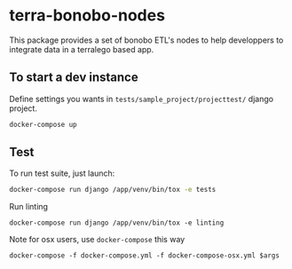 # terra-bonobo-nodes

This package provides a set of bonobo ETL's nodes to help developpers to
integrate data in a terralego based app.

## To start a dev instance

Define settings you wants in `tests/sample_project/projecttest/` django project.

```sh
docker-compose up
```

## Test

To run test suite, just launch:

```sh
docker-compose run django /app/venv/bin/tox -e tests
```

Run linting
```
docker-compose run django /app/venv/bin/tox -e linting
```

Note for osx users, use ``docker-compose``  this way
```
docker-compose -f docker-compose.yml -f docker-compose-osx.yml $args
```
